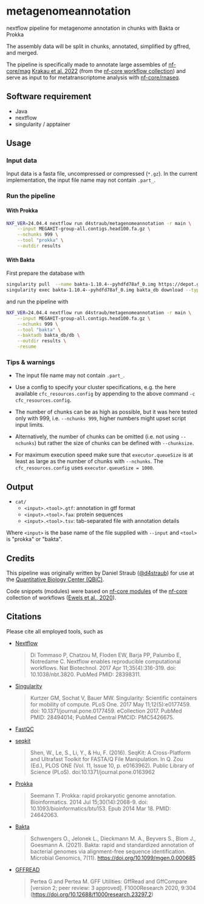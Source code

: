 # metagenomeannotation

nextflow pipeline for metagenome annotation in chunks with Bakta or Prokka

The assembly data will be split in chunks, annotated, simplified by gffred, and merged.

The pipeline is specifically made to annotate large assembles of [nf-core/mag](https://nf-co.re/mag) [Krakau et al. 2022](https://doi.org/10.1093/nargab/lqac007)
(from the [nf-core workflow collection](https://dx.doi.org/10.1038/s41587-020-0439-x)) 
and serve as input to for metatranscriptome analysis with [nf-core/rnaseq](https://nf-co.re/rnaseq).

## Software requirement

- Java
- nextflow
- singularity / apptainer

## Usage

### Input data

Input data is a fasta file, uncompressed or compressed (`*.gz`). In the current implementation, the input file name may not contain `.part_`.

### Run the pipeline

#### With Prokka

```bash
NXF_VER=24.04.4 nextflow run d4straub/metagenomeannotation -r main \
    --input MEGAHIT-group-all.contigs.head100.fa.gz \
    --nchunks 999 \
    --tool "prokka" \
    --outdir results
```

#### With Bakta

First prepare the database with

```bash
singularity pull  --name bakta-1.10.4--pyhdfd78af_0.img https://depot.galaxyproject.org/singularity/bakta:1.10.4--pyhdfd78af_0
singularity exec bakta-1.10.4--pyhdfd78af_0.img bakta_db download --type full --output bakta_db
```

and run the pipeline with

```bash
NXF_VER=24.04.4 nextflow run d4straub/metagenomeannotation -r main \
    --input MEGAHIT-group-all.contigs.head100.fa.gz \
    --nchunks 999 \
    --tool "bakta" \
    --baktadb bakta_db/db \
    --outdir results \
    -resume
```

### Tips & warnings

- The input file name may not contain `.part_`.

- Use a config to specify your cluster specifications, e.g. the here available `cfc_resources.config` by appending to the above command `-c cfc_resources.config`.

- The number of chunks can be as high as possible, but it was here tested only with 999, i.e. `--nchunks 999`, higher numbers might upset script input limits.

- Alternatively, the number of chunks can be omitted (i.e. not using `--nchunks`) but rather the size of chunks can be defined with `--chunksize`.

- For maximum execution speed make sure that `executor.queueSize` is at least as large as the number of chunks with `--nchunks`. The `cfc_resources.config` uses `executor.queueSize = 1000`.

## Output

- `cat/`
  - `<input>.<tool>.gtf`: annotation in gtf format
  - `<input>.<tool>.faa`: protein sequences
  - `<input>.<tool>.tsv`: tab-separated file with annotation details

Where `<input>` is the base name of the file supplied with `--input` and `<tool>` is "prokka" or "bakta".

## Credits

This pipeline was originally written by Daniel Straub ([@d4straub](https://github.com/d4straub)) for use at the [Quantitative Biology Center (QBiC)](http://www.qbic.life).

Code snippets (modules) were based on [nf-core modules](https://nf-co.re/modules/) of the [nf-core](https://nf-co.re) collection of workflows ([Ewels et al., 2020](https://dx.doi.org/10.1038/s41587-020-0439-x)).

## Citations

Please cite all employed tools, such as

- [Nextflow](https://pubmed.ncbi.nlm.nih.gov/28398311/)

  > Di Tommaso P, Chatzou M, Floden EW, Barja PP, Palumbo E, Notredame C. Nextflow enables reproducible computational workflows. Nat Biotechnol. 2017 Apr 11;35(4):316-319. doi: 10.1038/nbt.3820. PubMed PMID: 28398311.

- [Singularity](https://pubmed.ncbi.nlm.nih.gov/28494014/)

  > Kurtzer GM, Sochat V, Bauer MW. Singularity: Scientific containers for mobility of compute. PLoS One. 2017 May 11;12(5):e0177459. doi: 10.1371/journal.pone.0177459. eCollection 2017. PubMed PMID: 28494014; PubMed Central PMCID: PMC5426675.

- [FastQC](https://www.bioinformatics.babraham.ac.uk/projects/fastqc/)

- [seqkit](https://bioinf.shenwei.me/seqkit/)

  > Shen, W., Le, S., Li, Y., & Hu, F. (2016). SeqKit: A Cross-Platform and Ultrafast Toolkit for FASTA/Q File Manipulation. In Q. Zou (Ed.), PLOS ONE (Vol. 11, Issue 10, p. e0163962). Public Library of Science (PLoS). doi:10.1371/journal.pone.0163962

- [Prokka](https://pubmed.ncbi.nlm.nih.gov/24642063/)

  > Seemann T. Prokka: rapid prokaryotic genome annotation. Bioinformatics. 2014 Jul 15;30(14):2068-9. doi: 10.1093/bioinformatics/btu153. Epub 2014 Mar 18. PMID: 24642063.

- [Bakta](https://doi.org/10.1099/mgen.0.000685)

  > Schwengers O., Jelonek L., Dieckmann M. A., Beyvers S., Blom J., Goesmann A. (2021). Bakta: rapid and standardized annotation of bacterial genomes via alignment-free sequence identification. Microbial Genomics, 7(11). https://doi.org/10.1099/mgen.0.000685

- [GFFREAD](https://f1000research.com/articles/9-304)

  > Pertea G and Pertea M. GFF Utilities: GffRead and GffCompare [version 2; peer review: 3 approved]. F1000Research 2020, 9:304 (https://doi.org/10.12688/f1000research.23297.2) 

